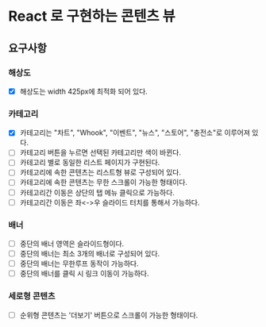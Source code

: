 # React 로 구현하는 콘텐츠 뷰

## 요구사항

### 해상도

- [x] 해상도는 width 425px에 최적화 되어 있다.

### 카테고리

- [x] 카테고리는 "차트", "Whook", "이벤트", "뉴스", "스토어", "충전소"로 이루어져 있다.
- [ ] 카테고리 버튼을 누르면 선택된 카테고리만 색이 바뀐다.
- [ ] 카테고리 별로 동일한 리스트 페이지가 구현된다.
- [ ] 카테고리에 속한 콘텐츠는 리스트형 뷰로 구성되어 있다.
- [ ] 카테고리에 속한 콘텐츠는 무한 스크롤이 가능한 형태이다.
- [ ] 카테고리간 이동은 상단의 탭 메뉴 클릭으로 가능하다.
- [ ] 카테고리간 이동은 좌<->우 슬라이드 터치를 통해서 가능하다.

### 배너

- [ ] 중단의 배너 영역은 슬라이드형이다.
- [ ] 중단의 배너는 최소 3개의 배너로 구성되어 있다.
- [ ] 중단의 배너는 무한루프 동작이 가능하다.
- [ ] 중단의 배너를 클릭 시 링크 이동이 가능하다.

### 세로형 콘텐츠

- [ ] 순위형 콘텐츠는 '더보기' 버튼으로 스크롤이 가능한 형태이다.
